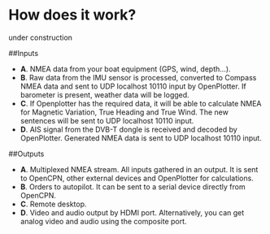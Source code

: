 # How does it work?
under construction

##Inputs
* **A**. NMEA data from your boat equipment (GPS, wind, depth...).
* **B**. Raw data from the IMU sensor is processed, converted to Compass NMEA data  and sent to UDP localhost 10110 input by OpenPlotter. If barometer is present, weather data will be logged.
* **C**. If Openplotter has the required data, it will be able to calculate NMEA for Magnetic Variation, True Heading and True Wind. The new sentences will be sent to UDP localhost 10110 input.
* **D**. AIS signal from the DVB-T dongle is received and decoded by OpenPlotter. Generated NMEA data is sent to UDP localhost 10110 input.

##Outputs
* **A**. Multiplexed NMEA stream. All inputs gathered in an output. It is sent to OpenCPN, other external devices and OpenPlotter for calculations.
* **B**. Orders to autopilot. It can be sent to a serial device directly from OpenCPN.
* **C**. Remote desktop.
* **D**. Video and audio output by HDMI port. Alternatively, you can get analog video and audio using the composite port.
